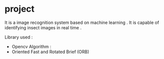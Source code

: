 # project
It is a  image recognition system based on machine learning . It is capable of identifying insect images in real time .

Library used :
- Opencv
Algorithm :
- Oriented Fast and Rotated Brief (ORB)
